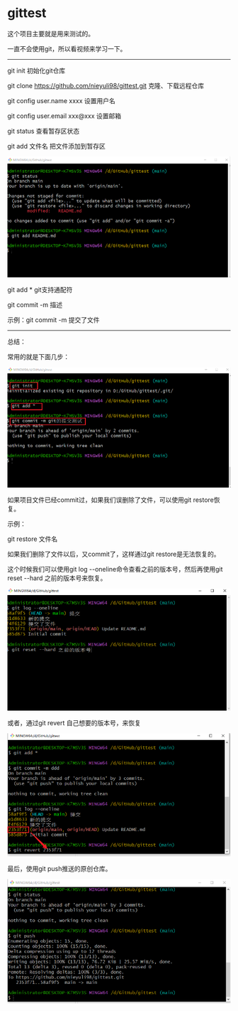 # gittest

这个项目主要就是用来测试的。

一直不会使用git，所以看视频来学习一下。

-------

git init	初始化git仓库

git clone https://github.com/nieyuli98/gittest.git	克隆、下载远程仓库

git config user.name xxxx	设置用户名

git config user.email	xxx@xxx	设置邮箱  

git status	 查看暂存区状态

git add 文件名	把文件添加到暂存区

![image-20240214204848627](./README-img/image-20240214204848627.png)

git add *	git支持通配符

git commit -m 描述	

示例：git commit -m 提交了文件

--------

总结：

常用的就是下面几步：

![image-20240214210306390](./README-img/image-20240214210306390.png)

如果项目文件已经commit过，如果我们误删除了文件，可以使用git restore恢复。

示例：

git restore 文件名

如果我们删除了文件以后，又commit了，这样通过git restore是无法恢复的。

这个时候我们可以使用git log --oneline命令查看之前的版本号，然后再使用git reset --hard 之前的版本号来恢复。

![](./README-img/image-20240214211332041-1707917734603-1.png)



或者，通过git revert 自己想要的版本号，来恢复

![image-20240214211733002](./README-img/image-20240214211733002-1707917743350-3.png)

最后，使用git push推送的原创仓库。

![image-20240214212447736](./README-img/image-20240214212447736.png)




